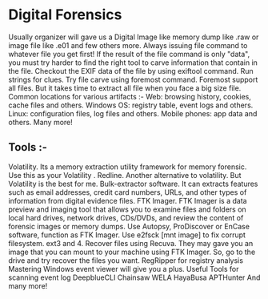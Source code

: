 # Digital Forensics
Usually organizer will gave us a Digital Image like memory dump like .raw or image file like .e01 and few others more.
Always issuing file <filename> command to whatever file you get first! If the result of the file command is only "data", you must try harder to find the right tool to carve information that contain in the file.
Checkout the EXIF data of the file by using exiftool <filename> command.
Run strings for clues.
Try file carve using foremost <filename>  command. Foremost support all files. But it takes time to extract all file when you face a big size file.
Common locations for various artifacts :-
Web: browsing history, cookies, cache files and others.
Windows OS: registry table, event logs and others.
Linux: configuration files, log files and others.
Mobile phones: app data and others.
Many more!
​
## Tools :-
Volatility. Its a memory extraction utility framework for memory forensic. Use this as your Volatility .
Redline. Another alternative to volatility. But Volatility is the best for me.
Bulk-extractor software. It can extracts features such as email addresses, credit card numbers, URLs, and other types of information from digital evidence files.
FTK Imager. FTK Imager is a data preview and imaging tool that allows you to examine files and folders on local hard drives, network drives, CDs/DVDs, and review the content of forensic images or memory dumps.
Use Autopsy, ProDiscover or EnCase software, function as FTK Imager.
Use e2fsck [mnt image] to fix corrupt filesystem. ext3 and 4.
Recover files using Recuva. They may gave you an image  that you can mount to your machine using FTK Imager. So, go to the drive and try recover the files you want.
RegRipper for registry analysis
Mastering Windows event viewer will give you a plus.
Useful Tools for scanning event log
DeepblueCLI
Chainsaw
WELA
HayaBusa
APTHunter
And many more!
